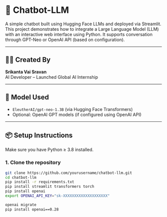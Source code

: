# 🤖 Chatbot-LLM

A simple chatbot built using Hugging Face LLMs and deployed via Streamlit. This project demonstrates how to integrate a Large Language Model (LLM) with an interactive web interface using Python. It supports conversation through GPT-Neo or OpenAI API (based on configuration).

---

## 👨‍💻 Created By

**Srikanta Vai Sravan**  
AI Developer – Launched Global AI Internship

---

## 🧠 Model Used

- `EleutherAI/gpt-neo-1.3B` (via Hugging Face Transformers)
- Optional: OpenAI GPT models (if configured using OpenAI API)

---

## 📦 Setup Instructions

Make sure you have Python ≥ 3.8 installed.

### 1. Clone the repository
```bash
git clone https://github.com/yourusername/chatbot-llm.git
cd chatbot-llm
pip install -r requirements.txt
pip install streamlit transformers torch
pip install openai
export OPENAI_API_KEY="sk-XXXXXXXXXXXXXXXXXXXX"

openai migrate
pip install openai==0.28

